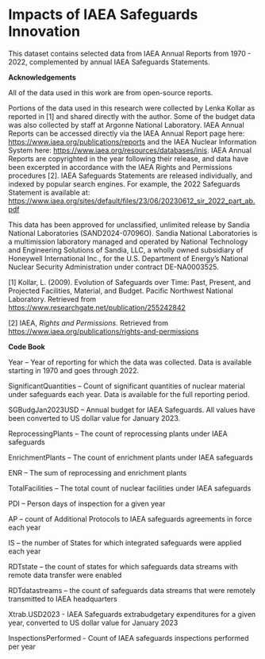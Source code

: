 # Impacts of IAEA Safeguards Innovation
This dataset contains selected data from IAEA Annual Reports from 1970 - 2022, complemented by annual IAEA Safeguards Statements. 

**Acknowledgements**

All of the data used in this work are from open-source reports. 

Portions of the data used in this research were collected by Lenka Kollar as reported in [1] and shared directly with the author. Some of the budget data was also collected by staff at Argonne National Laboratory. IAEA Annual Reports can be accessed directly via the IAEA Annual Report page here: https://www.iaea.org/publications/reports and the IAEA Nuclear Information System here: https://www.iaea.org/resources/databases/inis. IAEA Annual Reports are copyrighted in the year following their release, and data have been excerpted in accordance with the IAEA Rights and Permissions procedures [2]. IAEA Safeguards Statements are released individually, and indexed by popular search engines. For example, the 2022 Safeguards Statement is available at: https://www.iaea.org/sites/default/files/23/06/20230612_sir_2022_part_ab.pdf

This data has been approved for unclassified, unlimited release by Sandia National Laboratories (SAND2024-07096O). Sandia National Laboratories is a multimission laboratory managed and operated by National Technology and Engineering Solutions of Sandia, LLC, a wholly owned subsidiary of Honeywell International Inc., for the U.S. Department of Energy’s National Nuclear Security Administration under contract DE-NA0003525.

[1] Kollar, L. (2009). Evolution of Safeguards over Time: Past, Present, and Projected Facilities, Material, and Budget. Pacific Northwest National Laboratory. Retrieved from https://www.researchgate.net/publication/255242842

[2] IAEA, _Rights and Permissions._ Retrieved from https://www.iaea.org/publications/rights-and-permissions 

**Code Book**

Year – Year of reporting for which the data was collected. Data is available starting in 1970 and goes through 2022. 

SignificantQuantities – Count of significant quantities of nuclear material under safeguards each year. Data is available for the full reporting period. 	

SGBudgJan2023USD – Annual budget for IAEA Safeguards. All values have been converted to US dollar value for January 2023. 	

ReprocessingPlants – The count of reprocessing plants under IAEA safeguards	

EnrichmentPlants – The count of enrichment plants under IAEA safeguards

ENR – The sum of reprocessing and enrichment plants

TotalFacilities – The total count of nuclear facilities under IAEA safeguards

PDI – Person days of inspection for a given year

AP – count of Additional Protocols to IAEA safeguards agreements in force each year

IS – the number of States for which integrated safeguards were applied each year

RDTstate – the count of states for which safeguards data streams with remote data transfer were enabled

RDTdatastreams – the count of safeguards data streams that were remotely transmitted to IAEA headquarters	

Xtrab.USD2023	- IAEA Safeguards extrabudgetary expenditures for a given year, converted to US dollar value for January 2023

InspectionsPerformed - Count of IAEA safeguards inspections performed per year
